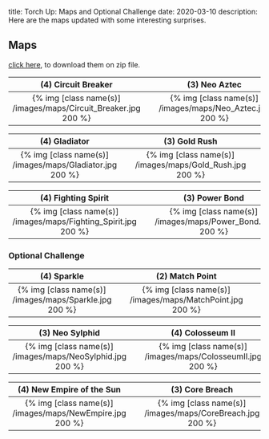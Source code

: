 title: Torch Up: Maps and Optional Challenge
date: 2020-03-10
description: Here are the maps updated with some interesting surprises.

## Maps
[click here](https://torchup.org/files/maps.zip), to download them on zip file.

| (4) Circuit Breaker | &nbsp; | (3) Neo Aztec | &nbsp; | (2) Blue Storm | 
|:---:|:---:|:---:|:---:|:---:|
| {% img [class name(s)] /images/maps/Circuit_Breaker.jpg 200 %} | &nbsp; | {% img [class name(s)] /images/maps/Neo_Aztec.jpg 200 %} | &nbsp; | {% img [class name(s)] /images/maps/Bluestorm.jpg 200 %} |

| (4) Gladiator | &nbsp; | (3) Gold Rush | &nbsp; | (2) Heartbreak Ridge |
:---:|:---:|:---:|:---:|:---:|
| {% img [class name(s)] /images/maps/Gladiator.jpg 200 %} | &nbsp; | {% img [class name(s)] /images/maps/Gold_Rush.jpg 200 %} | &nbsp; | {% img [class name(s)] /images/maps/Heartbreak_Ridge.jpg 200 %} |

| (4) Fighting Spirit | &nbsp; | (3) Power Bond | &nbsp; | (2) Overwatch |
:---:|:---:|:---:|:---:|:---:|
| {% img [class name(s)] /images/maps/Fighting_Spirit.jpg 200 %} | &nbsp; | {% img [class name(s)] /images/maps/Power_Bond.jpg 200 %} | &nbsp; | {% img [class name(s)] /images/maps/Overwatch.jpg 200 %} |

### Optional Challenge

| (4) Sparkle | &nbsp; | (2) Match Point | &nbsp; | (2) Hitchhiker |
:---:|:---:|:---:|:---:|:---:|
| {% img [class name(s)] /images/maps/Sparkle.jpg 200 %} | &nbsp; | {% img [class name(s)] /images/maps/MatchPoint.jpg 200 %} | &nbsp; | {% img [class name(s)] /images/maps/Hitchhiker.jpg 200 %} |

| (3) Neo Sylphid | &nbsp; | (4) Colosseum II | &nbsp; | (2) Crossing Field |
:---:|:---:|:---:|:---:|:---:|
| {% img [class name(s)] /images/maps/NeoSylphid.jpg 200 %} | &nbsp; | {% img [class name(s)] /images/maps/ColosseumII.jpg 200 %} | &nbsp; | {% img [class name(s)] /images/maps/Crossing.jpg 200 %} |

| (4) New Empire of the Sun | &nbsp; | (3) Core Breach | &nbsp; | (2) New Bloody Ridge |
:---:|:---:|:---:|:---:|:---:|
| {% img [class name(s)] /images/maps/NewEmpire.jpg 200 %} | &nbsp; | {% img [class name(s)] /images/maps/CoreBreach.jpg 200 %} | &nbsp; | {% img [class name(s)] /images/maps/New_Bloody_Ridge.jpg 200 %} |
